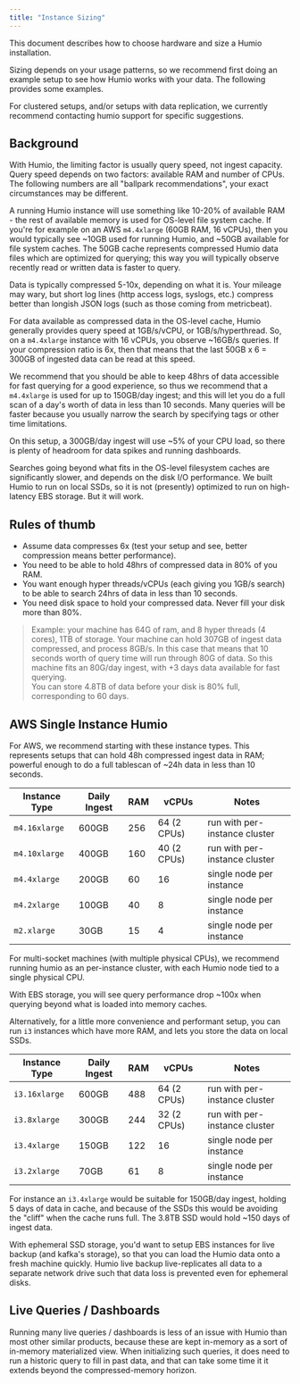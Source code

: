 ```yaml
---
title: "Instance Sizing"
---
```


This document describes how to choose hardware and size a Humio installation.

Sizing depends on your usage patterns, so we recommend first doing an example setup to see how Humio works
with your data.  The following provides some examples.

For clustered setups, and/or setups with data replication, we currently recommend contacting
humio support for specific suggestions.

## Background

With Humio, the limiting factor is usually query speed, not ingest capacity.  Query speed depends on two factors:
available RAM and number of CPUs.  The following numbers are all "ballpark recommendations", your exact circumstances
may be different.

A running Humio instance will use something like 10-20% of available RAM - the rest of available memory is used for OS-level
file system cache. If you're for example on an AWS `m4.4xlarge` (60GB RAM, 16 vCPUs), then you would typically see
~10GB used for running Humio, and ~50GB available for file system caches.    The 50GB cache represents compressed Humio
data files which are optimized for querying; this way you will typically observe recently read or written data
is faster to query.

Data is typically compressed 5-10x, depending on what it is.  Your mileage may wary, but short log lines
(http access logs, syslogs, etc.) compress better than longish JSON logs (such as those coming from metricbeat).

For data available as compressed data in the OS-level cache, Humio generally provides query speed at 1GB/s/vCPU,
or 1GB/s/hyperthread.  So, on a `m4.4xlarge` instance with 16 vCPUs, you observe ~16GB/s queries.  If your compression
ratio is 6x, then that means that the last 50GB x 6 = 300GB of ingested data can be read at this speed.

We recommend that you should be able to keep 48hrs of data accessible for fast querying for a good experience, so
thus we recommend that a `m4.4xlarge` is used for up to 150GB/day ingest; and this will let you do a full scan of
a day's worth of data in less than 10 seconds.  Many queries will be faster because you usually narrow the search
by specifying tags or other time limitations.

On this setup, a 300GB/day ingest will use ~5% of your CPU load, so there is plenty of headroom for data spikes
and running dashboards.

Searches going beyond what fits in the OS-level filesystem caches are significantly slower, and depends on the
disk I/O performance.  We built Humio to run on local SSDs, so it is not (presently) optimized to run on high-latency
EBS storage. But it will work.

## Rules of thumb

- Assume data compresses 6x (test your setup and see, better compression means better performance).
- You need to be able to hold 48hrs of compressed data in 80% of you RAM.
- You want enough hyper threads/vCPUs (each giving you 1GB/s search) to be able
  to search 24hrs of data in less than 10 seconds.
- You need disk space to hold your compressed data. Never fill your disk more than 80%.

> Example: your machine has 64G of ram, and 8 hyper threads (4 cores), 1TB of storage.
  Your machine can hold 307GB of ingest data compressed, and process 8GB/s.  In this case
  that means that 10 seconds worth of query time will run through 80G of data.  So this machine
  fits an 80G/day ingest, with +3 days data available for fast querying.  
  You can store 4.8TB of data before your disk is 80% full, corresponding to 60 days.  


## AWS Single Instance Humio

For AWS, we recommend starting with these instance types.  This represents
setups that can hold 48h compressed ingest data in RAM; powerful enough to
do a full tablescan of ~24h data in less than 10 seconds.

| Instance Type | Daily Ingest | RAM | vCPUs | Notes |
|---------------|--------------|-----|-------|-------|
| `m4.16xlarge` | 600GB        | 256 | 64 (2 CPUs) | run with per-instance cluster
| `m4.10xlarge` | 400GB        | 160 | 40 (2 CPUs) | run with per-instance cluster
| `m4.4xlarge`  | 200GB        | 60  | 16 | single node per instance
| `m4.2xlarge`  | 100GB        | 40  | 8  | single node per instance
| `m2.xlarge`   | 30GB         | 15  | 4  | single node per instance

For multi-socket machines (with multiple physical CPUs), we recommend running
humio as an per-instance cluster, with each Humio node tied to a single
physical CPU.

With EBS storage, you will see query performance drop ~100x when querying beyond
what is loaded into memory caches.

Alternatively, for a little more convenience and performant setup, you can run `i3`
instances which have more RAM, and lets you store the data on local SSDs.  


| Instance Type | Daily Ingest | RAM | vCPUs | Notes |
|---------------|--------------|-----|-------|-------|
| `i3.16xlarge` | 600GB        | 488 | 64 (2 CPUs) | run with per-instance cluster
| `i3.8xlarge`  | 300GB        | 244 | 32 (2 CPUs) | run with per-instance cluster
| `i3.4xlarge`  | 150GB        | 122 | 16 | single node per instance
| `i3.2xlarge`  | 70GB         | 61  | 8  | single node per instance

For instance an `i3.4xlarge` would be suitable for 150GB/day ingest, holding 5 days
of data in cache, and because of the SSDs this would be avoiding the "cliff" when
the cache runs full.  The 3.8TB SSD would hold ~150 days of ingest data.

With ephemeral SSD storage, you'd want to setup EBS instances for live backup (and kafka's storage),
so that you can load the Humio data onto a fresh machine quickly.  Humio live backup live-replicates all data
to a separate network drive such that data loss is prevented even for ephemeral disks.


## Live Queries / Dashboards

Running many live queries / dashboards is less of an issue with Humio than
most other similar products, because these are kept in-memory as a sort of
in-memory materialized view.  When initializing such queries, it does need to
run a historic query to fill in past data, and that can take some time it
it extends beyond the compressed-memory horizon.
